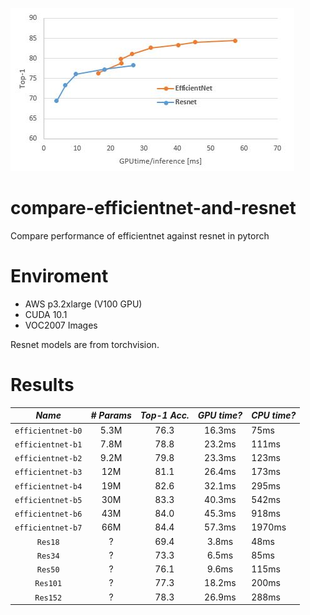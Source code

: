 ![results](results_eff.JPG)

# compare-efficientnet-and-resnet
Compare performance of efficientnet against resnet in pytorch

# Enviroment
- AWS p3.2xlarge (V100 GPU)
- CUDA 10.1
- VOC2007 Images

Resnet models are from torchvision.

# Results
|    *Name*         |*# Params*|*Top-1 Acc.*|*GPU time?*  |*CPU time?*|
|:-----------------:|:--------:|:----------:|:-----------:|:----------|
| `efficientnet-b0` |   5.3M   |    76.3    |16.3ms       |75ms       |
| `efficientnet-b1` |   7.8M   |    78.8    |23.2ms       |111ms      |
| `efficientnet-b2` |   9.2M   |    79.8    |23.3ms       |123ms|
| `efficientnet-b3` |    12M   |    81.1    |26.4ms       |173ms|
| `efficientnet-b4` |    19M   |    82.6    |32.1ms       |295ms|
| `efficientnet-b5` |    30M   |    83.3    |40.3ms       |542ms|
| `efficientnet-b6` |    43M   |    84.0    |45.3ms       |918ms|
| `efficientnet-b7` |    66M   |    84.4    |57.3ms       |1970ms|
| `Res18`           |    ?     |    69.4    |3.8ms        |48ms|
| `Res34`           |    ?     |    73.3    |6.5ms       |85ms|
| `Res50`           |    ?     |    76.1    |9.6ms       |115ms|
| `Res101`          |    ?     |    77.3    |18.2ms      |200ms|
| `Res152`          |    ?     |    78.3    |26.9ms      |288ms|
